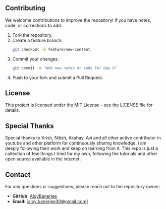 ## Contributing

We welcome contributions to improve the repository! If you have notes, code, or corrections to add:

1. Fork the repository.
2. Create a feature branch:
   ```bash
   git checkout -b feature/new-content
   ```
3. Commit your changes:
   ```bash
   git commit -m "Add new notes or code for Day X"
   ```
4. Push to your fork and submit a Pull Request.

## License

This project is licensed under the MIT License - see the [LICENSE](LICENSE) file for details.

## Special Thanks

Special thanks to Krish, Nitish, Akshay, Avi and all other active contributor in youtube and other platform for continuously sharing knowledge. i am deeply following their work and keep on learning from it. This repo is just a collection of few things I tried for my own, following the tutorials and other open source available in the internet.

## Contact

For any questions or suggestions, please reach out to the repository owner:

- **GitHub**: [AloyBanerjee](https://github.com/AloyBanerjee)
- **Email**: [aloy.banerjee30@gmail.com]
